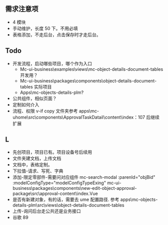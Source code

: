 



## 需求注意项
-  4 模块
- 手动维护，长度 50 下。不用必填
- 表格添加，不走后台，点击保存时才走后台。


## Todo
- 开发流程，启动哪些项目，哪个作为入口     
	- Mc-ui-business\examples\views\mc-object-details-document-tables  开发用？
	- Mc-ui-business\packages\components\object-details-document-tables   实际项目
	- Apps\mc-objects-details-plm?
- 公共组件，相似页面？
- 定制如何介入
- 流程、权限  v-if  copy 文件夹参考 apps\mc-uhome\src\components\ApprovalTaskDatail\content\index：107 后继续扩展


## L
- 先创项目，项目已有。项目设备号后续用
- 文件夹建文档，上传文档
- 文档中，表格定制。
- 下拉值-请求、写死、字典
- 添加-限定零部件-需要问对应组件  mc-search-modal           :parenId="objBid"    :modelConfigType="modelConfigTypeExing"       mc-ui-business\packages\components\new-edit-object-approval-package\src\approval-content\index.Vue
- 是否有新建对象，有的话，需要去 ume 配置路径. 参考  apps\mc-objects-details-plm\src\views\object-details-document-tables 
- 上传-询问后台走公共还是业务接口
- 谷歌 89


